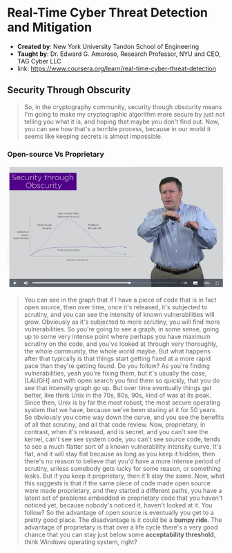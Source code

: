 # Real-Time Cyber Threat Detection and Mitigation

 - **Created by**:  New York University Tandon School of Engineering
 - **Taught by**:  Dr. Edward G. Amoroso, Research Professor, NYU and CEO, TAG Cyber LLC
 - link: https://www.coursera.org/learn/real-time-cyber-threat-detection
 
## Security Through Obscurity

> So, in the cryptography community, security though obscurity means I'm going to make my cryptographic algorithm more secure by just not telling you what it is, and hoping that maybe you don't find out. Now, you can see how that's a terrible process, because in our world it seems like keeping secrets is almost impossible.

### Open-source Vs Proprietary

![open_source_vs_proprietary_lifecycle.png](imgs/open_source_vs_proprietary_lifecycle.png)

> You can see in the graph that if I have a piece of code that is in fact open source, then over time, once it's released, it's subjected to scrutiny, and you can see the intensity of known vulnerabilities will grow. Obviously as it's subjected to more scrutiny, you will find more vulnerabilities. So you're going to see a graph, in some sense, going up to some very intense point where perhaps you have maximum scrutiny on the code, and you've looked at through very thoroughly, the whole community, the whole world maybe. But what happens after that typically is that things start getting fixed at a more rapid pace than they're getting found. Do you follow? As you're finding vulnerabilities, yeah you're fixing them, but it's usually the case, [LAUGH] and with open search you find them so quickly, that you do see that intensity graph go up. But over time eventually things get better, like think Unix in the 70s, 80s, 90s, kind of was at its peak. Since then, Unix is by far the most robust, the most secure operating system that we have, because we've been staring at it for 50 years. So obviously you come way down the curve, and you see the benefits of all that scrutiny, and all that code review. Now, proprietary, in contrast, when it's released, and is secret, and you can't see the kernel, can't see see system code, you can't see source code, tends to see a much flatter sort of a known vulnerability intensity curve. It's flat, and it will stay flat because as long as you keep it hidden, then there's no reason to believe that you'd have a more intense period of scrutiny, unless somebody gets lucky for some reason, or something leaks. But if you keep it proprietary, then it'll stay the same. Now, what this suggests is that if the same piece of code made open source were made proprietary, and they started a different paths, you have a latent set of problems embedded in proprietary code that you haven't noticed yet, because nobody's noticed it, haven't looked at it. You follow? So the advantage of open source is eventually you get to a pretty good place. The disadvantage is it could be a **bumpy ride**. The advantage of proprietary is that over a life cycle there's a very good chance that you can stay just below some **acceptability threshold**, think Windows operating system, right?
